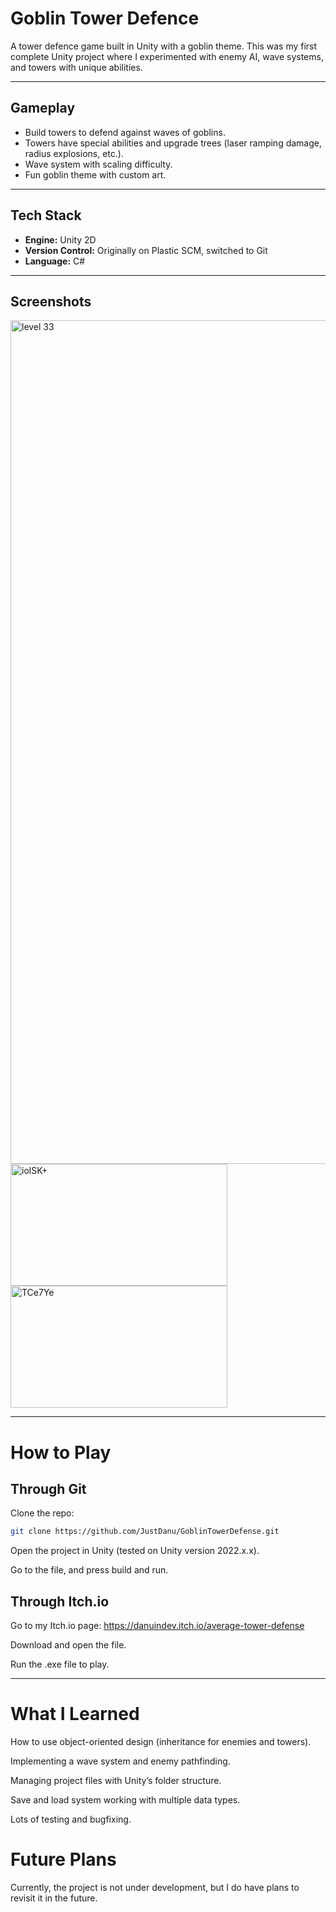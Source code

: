 # Goblin Tower Defence

A tower defence game built in Unity with a goblin theme.
This was my first complete Unity project where I experimented with enemy AI, wave systems, and towers with unique abilities.

---

## Gameplay
- Build towers to defend against waves of goblins.
- Towers have special abilities and upgrade trees (laser ramping damage, radius explosions, etc.).
- Wave system with scaling difficulty.
- Fun goblin theme with custom art.

---

## Tech Stack
- **Engine:** Unity 2D
- **Version Control:** Originally on Plastic SCM, switched to Git
- **Language:** C#

---

## Screenshots
<img width="2392" height="1350" alt="level 33" src="https://github.com/user-attachments/assets/726bde9f-5172-4c17-88c7-1c27854e6485" />
<img width="347" height="195" alt="iolSK+" src="https://github.com/user-attachments/assets/d017cef0-d497-4f0a-8a75-c0f594b7da95" />
<img width="347" height="195" alt="TCe7Ye" src="https://github.com/user-attachments/assets/29d59ffa-a33e-4445-935b-f80a5bbb3f61" />

---

# How to Play

## Through Git
Clone the repo:
  ```bash
  git clone https://github.com/JustDanu/GoblinTowerDefense.git
  ```
Open the project in Unity (tested on Unity version 2022.x.x).

Go to the file, and press build and run.

## Through Itch.io

Go to my Itch.io page: https://danuindev.itch.io/average-tower-defense

Download and open the file.

Run the .exe file to play.

---

# What I Learned
How to use object-oriented design (inheritance for enemies and towers).

Implementing a wave system and enemy pathfinding.

Managing project files with Unity’s folder structure.

Save and load system working with multiple data types.

Lots of testing and bugfixing.

# Future Plans
Currently, the project is not under development, but I do have plans to revisit it in the future.

